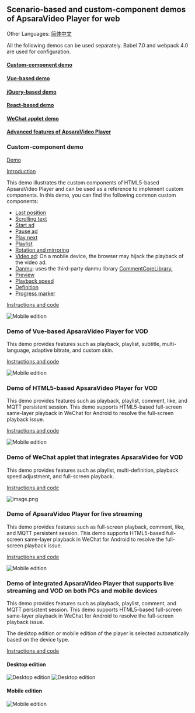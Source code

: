## Scenario-based and custom-component demos of ApsaraVideo Player for web

Other Languages: [简体中文](https://github.com/aliyunvideo/AliyunPlayer_Web/blob/master/README_zh_CN.md)

All the following demos can be used separately. Babel 7.0 and webpack 4.0 are used for configuration.

#### [Custom-component demo](https://github.com/aliyunvideo/AliyunPlayer_Web/tree/master/customComponents)

#### [Vue-based demo](https://github.com/aliyunvideo/AliyunPlayer_Web/tree/master/H5VodVueDemo)

#### [jQuery-based demo](https://github.com/aliyunvideo/AliyunPlayer_Web/tree/master/h5VodDemo)

#### [React-based demo](https://github.com/aliyunvideo/AliyunPlayer_Web/tree/master/multiPlatformLiveDemo/src/mobile)

#### [WeChat applet demo](https://github.com/aliyunvideo/AliyunPlayer_Web/tree/master/vod-mini-program)

#### [Advanced features of ApsaraVideo Player](https://yq.aliyun.com/album/240)

### Custom-component demo

[Demo](https://player.alicdn.com/aliplayer/presentation/index.html)

[Introduction](https://yq.aliyun.com/articles/626454)

This demo illustrates the custom components of HTML5-based ApsaraVideo Player and can be used as a reference to implement custom components. In this demo, you can find the following common custom components:

- [Last position](https://github.com/aliyunvideo/AliyunPlayer_Web/tree/master/customComponents/src/components/MemoryPlayComponent)
- [Scrolling text](https://github.com/aliyunvideo/AliyunPlayer_Web/tree/master/customComponents/src/components/BulletScreenComponent)
- [Start ad](https://github.com/aliyunvideo/AliyunPlayer_Web/tree/master/customComponents/src/components/StartADComponent)
- [Pause ad](https://github.com/aliyunvideo/AliyunPlayer_Web/tree/master/customComponents/src/components/PauseADComponent)
- [Play next](https://github.com/aliyunvideo/AliyunPlayer_Web/tree/master/customComponents/src/components/playerNextComponent)
- [Playlist](https://github.com/aliyunvideo/AliyunPlayer_Web/tree/master/customComponents/src/components/PlaylistComponent)
- [Rotation and mirroring](https://github.com/aliyunvideo/AliyunPlayer_Web/tree/master/customComponents/src/components/RotateMirrorComponent)
- [Video ad](https://github.com/aliyunvideo/AliyunPlayer_Web/tree/master/customComponents/src/components/VideoADComponent): On a mobile device, the browser may hijack the playback of the video ad.
- [Danmu](https://github.com/aliyunvideo/AliyunPlayer_Web/tree/master/customComponents/src/components/AliplayerDanmuComponent): uses the third-party danmu library [CommentCoreLibrary.](https://github.com/jabbany/CommentCoreLibrary/)
- [Preview](https://github.com/aliyunvideo/AliyunPlayer_Web/tree/master/customComponents/src/components/PreviewVodComponent)
- [Playback speed](https://github.com/aliyunvideo/AliyunPlayer_Web/tree/master/customComponents/src/components/RateComponent)
- [Definition](https://github.com/aliyunvideo/AliyunPlayer_Web/tree/master/customComponents/src/components/QualityComponent)
- [Progress marker](https://github.com/aliyunvideo/AliyunPlayer_Web/tree/master/customComponents/src/components/ProgressComponent)

[Instructions and code](https://github.com/aliyunvideo/AliyunPlayer_Web/tree/master/customComponents)

![Mobile edition](https://player.alicdn.com/aliplayer/img/ad1.png)

### Demo of Vue-based ApsaraVideo Player for VOD

This demo provides features such as playback, playlist, subtitle, multi-language, adaptive bitrate, and custom skin.

[Instructions and code](https://github.com/aliyunvideo/AliyunPlayer_Web/tree/master/H5VodVueDemo)

![Mobile edition](https://player.alicdn.com/aliplayer/img/h5vuedemo.png)

### Demo of HTML5-based ApsaraVideo Player for VOD

This demo provides features such as playback, playlist, comment, like, and MQTT persistent session. This demo supports HTML5-based full-screen same-layer playback in WeChat for Android to resolve the full-screen playback issue.

[Instructions and code](https://github.com/aliyunvideo/AliyunPlayer_Web/tree/master/h5VodDemo)

![Mobile edition](https://player.alicdn.com/aliplayer/img/h5demosmall.png)

### Demo of WeChat applet that integrates ApsaraVideo for VOD

This demo provides features such as playlist, multi-definition, playback speed adjustment, and full-screen playback.

[Instructions and code](https://github.com/aliyunvideo/AliyunPlayer_Web/tree/master/vod-mini-program)

![image.png](https://player.alicdn.com/resource/mini/mini11.png)

### Demo of ApsaraVideo Player for live streaming

This demo provides features such as full-screen playback, comment, like, and MQTT persistent session. This demo supports HTML5-based full-screen same-layer playback in WeChat for Android to resolve the full-screen playback issue.

[Instructions and code](https://github.com/aliyunvideo/AliyunPlayer_Web/tree/master/h5LiveDemo)

![Mobile edition](https://player.alicdn.com/aliplayer/img/h5livedemo.png)

### Demo of integrated ApsaraVideo Player that supports live streaming and VOD on both PCs and mobile devices

This demo provides features such as playback, playlist, comment, and MQTT persistent session. This demo supports HTML5-based full-screen same-layer playback in WeChat for Android to resolve the full-screen playback issue.

The desktop edition or mobile edition of the player is selected automatically based on the device type.

[Instructions and code](https://github.com/aliyunvideo/AliyunPlayer_Web/tree/master/multiPlatformLiveDemo)

#### Desktop edition

![Desktop edition](https://player.alicdn.com/aliplayer/img/pclive11.png) ![Desktop edition](https://player.alicdn.com/aliplayer/img/pclive21.png)

#### Mobile edition

![Mobile edition](https://player.alicdn.com/aliplayer/img/reacth5live1.png)

